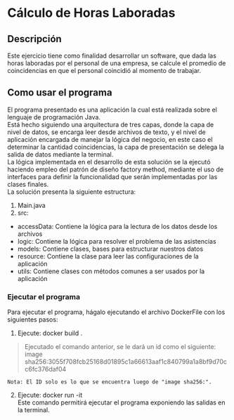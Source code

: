 # Cálculo de Horas Laboradas

## Descripción
Este ejercicio tiene como finalidad desarrollar un software, que dada las horas laboradas por el personal de una empresa, se calcule el promedio de coincidencias en que el personal coincidió al momento de trabajar.

## Como usar el programa
El programa presentado es una aplicación la cual está realizada sobre el lenguaje de programación Java.  
Está hecho siguiendo una arquitectura de tres capas, donde la capa de nivel de datos, se encarga leer desde archivos de texto, y el nivel de aplicación encargada de manejar la lógica del negocio, en este caso el determinar la cantidad coincidencias, la capa de presentación se delega la salida de datos mediante la terminal.  
La lógica implementada en el desarrollo de esta solución se la ejecutó haciendo empleo del patrón de diseño factory method, mediante el uso de interfaces para definir la funcionalidad que serán implementadas por las clases finales.  
La solución presenta la siguiente estructura:  
1. Main.java
2. src:
>
   - accessData: Contiene la lógica para la lectura de los datos desde los archivos
   - logic: Contiene la lógica para resolver el problema de las asistencias
   - models: Contiene clases, bases para estructurar nuestros datos
   - resource: Contiene la clase para leer las configuraciones de la aplicación
   - utils: Contiene clases con métodos comunes a ser usados por la aplicación
 

### Ejecutar el programa

Para ejecutar el programa, hágalo ejecutando el archivo DockerFile con los siguientes pasos:  
1. Ejecute: docker build .  
>    Ejecutado el comando anterior, se le dará un id como el siguiente:  
    image sha256:3055f708fcb25168d01895c1a66613aaf1c840799a1a8bf9d70cc6fc376daf04  
      
    Nota: El ID solo es lo que se encuentra luego de "image sha256:".  
2. Ejecute: docker run -it <ID>  
   Este comando permitirá ejecutar el programa exponiendo las salidas en la terminal.
